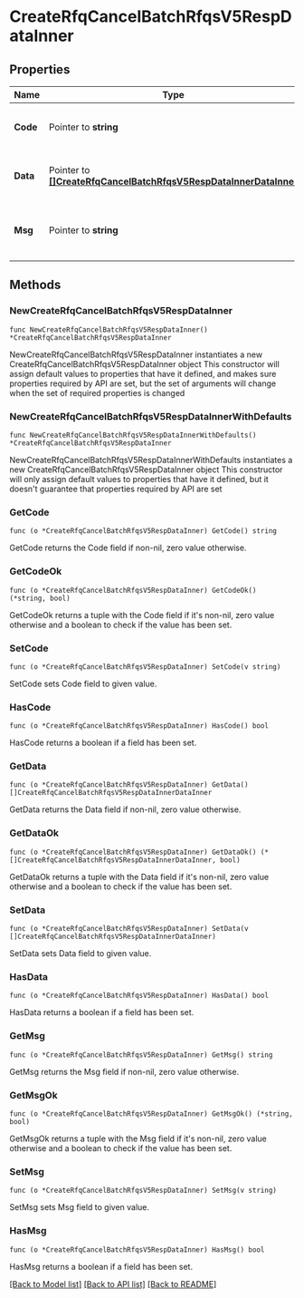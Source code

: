 # CreateRfqCancelBatchRfqsV5RespDataInner

## Properties

Name | Type | Description | Notes
------------ | ------------- | ------------- | -------------
**Code** | Pointer to **string** | The result code, &#x60;0&#x60; means success. | [optional] [default to ""]
**Data** | Pointer to [**[]CreateRfqCancelBatchRfqsV5RespDataInnerDataInner**](CreateRfqCancelBatchRfqsV5RespDataInnerDataInner.md) | Array of objects containing the results | [optional] 
**Msg** | Pointer to **string** | The error message, not empty if the code is not 0. | [optional] [default to ""]

## Methods

### NewCreateRfqCancelBatchRfqsV5RespDataInner

`func NewCreateRfqCancelBatchRfqsV5RespDataInner() *CreateRfqCancelBatchRfqsV5RespDataInner`

NewCreateRfqCancelBatchRfqsV5RespDataInner instantiates a new CreateRfqCancelBatchRfqsV5RespDataInner object
This constructor will assign default values to properties that have it defined,
and makes sure properties required by API are set, but the set of arguments
will change when the set of required properties is changed

### NewCreateRfqCancelBatchRfqsV5RespDataInnerWithDefaults

`func NewCreateRfqCancelBatchRfqsV5RespDataInnerWithDefaults() *CreateRfqCancelBatchRfqsV5RespDataInner`

NewCreateRfqCancelBatchRfqsV5RespDataInnerWithDefaults instantiates a new CreateRfqCancelBatchRfqsV5RespDataInner object
This constructor will only assign default values to properties that have it defined,
but it doesn't guarantee that properties required by API are set

### GetCode

`func (o *CreateRfqCancelBatchRfqsV5RespDataInner) GetCode() string`

GetCode returns the Code field if non-nil, zero value otherwise.

### GetCodeOk

`func (o *CreateRfqCancelBatchRfqsV5RespDataInner) GetCodeOk() (*string, bool)`

GetCodeOk returns a tuple with the Code field if it's non-nil, zero value otherwise
and a boolean to check if the value has been set.

### SetCode

`func (o *CreateRfqCancelBatchRfqsV5RespDataInner) SetCode(v string)`

SetCode sets Code field to given value.

### HasCode

`func (o *CreateRfqCancelBatchRfqsV5RespDataInner) HasCode() bool`

HasCode returns a boolean if a field has been set.

### GetData

`func (o *CreateRfqCancelBatchRfqsV5RespDataInner) GetData() []CreateRfqCancelBatchRfqsV5RespDataInnerDataInner`

GetData returns the Data field if non-nil, zero value otherwise.

### GetDataOk

`func (o *CreateRfqCancelBatchRfqsV5RespDataInner) GetDataOk() (*[]CreateRfqCancelBatchRfqsV5RespDataInnerDataInner, bool)`

GetDataOk returns a tuple with the Data field if it's non-nil, zero value otherwise
and a boolean to check if the value has been set.

### SetData

`func (o *CreateRfqCancelBatchRfqsV5RespDataInner) SetData(v []CreateRfqCancelBatchRfqsV5RespDataInnerDataInner)`

SetData sets Data field to given value.

### HasData

`func (o *CreateRfqCancelBatchRfqsV5RespDataInner) HasData() bool`

HasData returns a boolean if a field has been set.

### GetMsg

`func (o *CreateRfqCancelBatchRfqsV5RespDataInner) GetMsg() string`

GetMsg returns the Msg field if non-nil, zero value otherwise.

### GetMsgOk

`func (o *CreateRfqCancelBatchRfqsV5RespDataInner) GetMsgOk() (*string, bool)`

GetMsgOk returns a tuple with the Msg field if it's non-nil, zero value otherwise
and a boolean to check if the value has been set.

### SetMsg

`func (o *CreateRfqCancelBatchRfqsV5RespDataInner) SetMsg(v string)`

SetMsg sets Msg field to given value.

### HasMsg

`func (o *CreateRfqCancelBatchRfqsV5RespDataInner) HasMsg() bool`

HasMsg returns a boolean if a field has been set.


[[Back to Model list]](../README.md#documentation-for-models) [[Back to API list]](../README.md#documentation-for-api-endpoints) [[Back to README]](../README.md)


